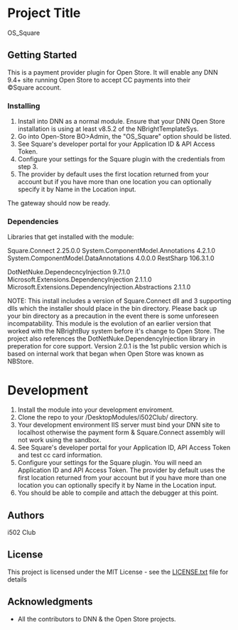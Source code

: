 # Project Title
OS_Square

## Getting Started
This is a payment provider plugin for Open Store. It will enable any 
DNN 9.4+ site running Open Store to accept CC payments into their  
&copy;Square account.

### Installing
1. Install into DNN as a normal module.  Ensure that your DNN Open Store installation is using 
   at least v8.5.2 of the NBrightTemplateSys.
2. Go into Open-Store BO>Admin, the "OS_Square" option should be listed.
3. See Square's developer portal for your Application ID & API Access Token.
4. Configure your settings for the Square plugin with the credentials from step 3. 
5. The provider by default uses the first location returned from your account but if you have more 
	than one location you can optionally specify it by Name in the Location input.

The gateway should now be ready.

### Dependencies
Libraries that get installed with the module:

 Square.Connect 2.25.0.0
 System.ComponentModel.Annotations 4.2.1.0
 System.ComponentModel.DataAnnotations 4.0.0.0
 RestSharp 106.3.1.0

 DotNetNuke.DependecncyInjection 9.7.1.0
 Microsoft.Extensions.DependencyInjection 2.1.1.0
 Microsoft.Extensions.DependencyInjection.Abstractions 2.1.1.0


NOTE: This install includes a version of Square.Connect dll and 3 supporting dlls 
which the installer should place in the bin directory.  Please back up your bin directory as 
a precaution in the event there is some unforeseen incompatability. This module is the 
evolution of an earlier version that worked with the NBrightBuy system before it's 
change to Open Store.  The project also references the DotNetNuke.DependencyInjection 
library in preperation for core support.  Version 2.0.1 is the 1st public version 
which is based on internal work that began when Open Store was known as NBStore. 
 

 Development
 ===========

 1. Install the module into your development enviroment.
 2. Clone the repo to your /DesktopModules/i502Club/ directory.
 2. Your development environment IIS server must bind your DNN site to localhost 
	otherwise the payment form & Square.Connect assembly will not work using the sandbox.  
 3. See Square's developer portal for your Application ID, API Access Token and test cc card information.
 4. Configure your settings for the Square plugin.  You will need an Application ID and API Access Token.
	The provider by default uses the first location returned from your account but if you have more 
	than one location you can optionally specify it by Name in the Location input.
 5. You should be able to compile and attach the debugger at this point.

 ## Authors
 i502 Club

 ## License
This project is licensed under the MIT License - see the [LICENSE.txt](LICENSE.txt) file for details

## Acknowledgments
* All the contributors to DNN & the Open Store projects.